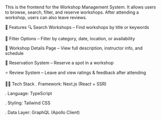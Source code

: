 This is the frontend for the Workshop Management System. It allows users to browse, search, filter, and reserve workshops. After attending a workshop, users can also leave reviews.

🚀 Features
🔍 Search Workshops – Find workshops by title or keywords

🎯 Filter Options – Filter by category, date, location, or availability

📝 Workshop Details Page – View full description, instructor info, and schedule

📅 Reservation System – Reserve a spot in a workshop

⭐ Review System – Leave and view ratings & feedback after attending

🧑‍💻 Tech Stack
. Framework: Next.js (React + SSR)

. Language: TypeScript

. Styling: Tailwind CSS

. Data Layer: GraphQL (Apollo Client)

